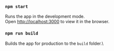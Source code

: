 ### `npm start`

Runs the app in the development mode.\
Open [http://localhost:3000](http://localhost:3000) to view it in the browser.
### `npm run build`

Builds the app for production to the `build` folder.\
 